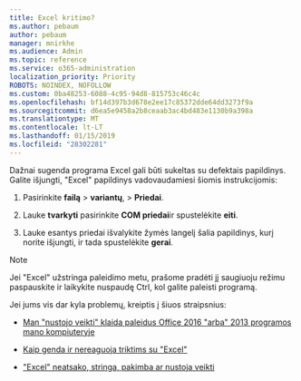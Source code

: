 ```yaml
---
title: Excel kritimo?
ms.author: pebaum
author: pebaum
manager: mnirkhe
ms.audience: Admin
ms.topic: reference
ms.service: o365-administration
localization_priority: Priority
ROBOTS: NOINDEX, NOFOLLOW
ms.custom: 0ba48253-6088-4c95-94d8-815753c46c4c
ms.openlocfilehash: bf14d397b3d678e2ee17c85372dde64dd3273f9a
ms.sourcegitcommit: d6ea5e9458a2b8ceaab3ac4bd483e1130b9a398a
ms.translationtype: MT
ms.contentlocale: lt-LT
ms.lasthandoff: 01/15/2019
ms.locfileid: "28302281"
---
```

Dažnai sugenda programa Excel gali būti sukeltas su defektais papildinys. Galite išjungti, "Excel" papildinys vadovaudamiesi šiomis instrukcijomis:
  
1. Pasirinkite **failą** \> **variantų**, \> **Priedai**.
    
2. Lauke **tvarkyti** pasirinkite **COM priedai**ir spustelėkite **eiti**.
    
3. Lauke esantys priedai išvalykite žymės langelį šalia papildinys, kurį norite išjungti, ir tada spustelėkite **gerai**.
    
> [!NOTE]
> Jei "Excel" užstringa paleidimo metu, prašome pradėti jį saugiuoju režimu paspauskite ir laikykite nuspaudę Ctrl, kol galite paleisti programą. 
  
Jei jums vis dar kyla problemų, kreiptis į šiuos straipsnius:
  
- [Man "nustojo veikti" klaida paleidus Office 2016 "arba" 2013 programos mano kompiuteryje](https://support.office.com/article/52bd7985-4e99-4a35-84c8-2d9b8301a2fa.aspx)
    
- [Kaip genda ir nereaguoja triktims su "Excel"](https://support.microsoft.com/en-us/help/2758592/how-to-troubleshoot-crashing-and-not-responding-issues-with-excel)
    
- ["Excel" neatsako, stringa, pakimba ar nustoja veikti](https://support.office.com/article/37e7d3c9-9e84-40bf-a805-4ca6853a1ff4.aspx)
    
